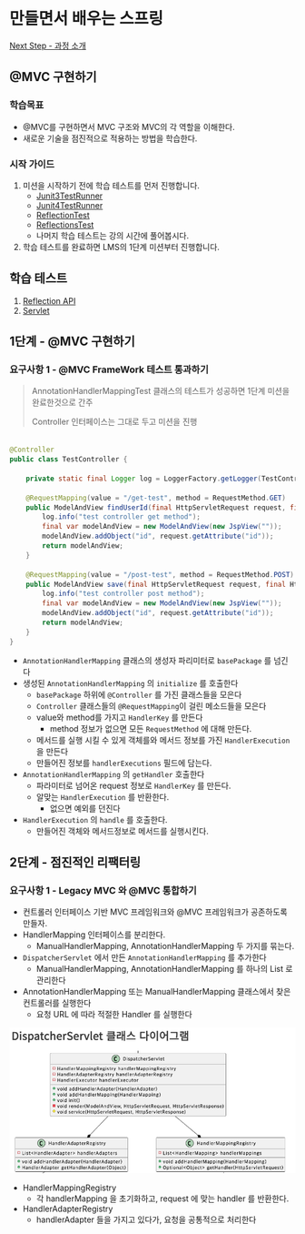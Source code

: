 # 만들면서 배우는 스프링

[Next Step - 과정 소개](https://edu.nextstep.camp/c/4YUvqn9V)

## @MVC 구현하기

### 학습목표

- @MVC를 구현하면서 MVC 구조와 MVC의 각 역할을 이해한다.
- 새로운 기술을 점진적으로 적용하는 방법을 학습한다.

### 시작 가이드

1. 미션을 시작하기 전에 학습 테스트를 먼저 진행합니다.
    - [Junit3TestRunner](study/src/test/java/reflection/Junit3TestRunner.java)
    - [Junit4TestRunner](study/src/test/java/reflection/Junit4TestRunner.java)
    - [ReflectionTest](study/src/test/java/reflection/ReflectionTest.java)
    - [ReflectionsTest](study/src/test/java/reflection/ReflectionsTest.java)
    - 나머지 학습 테스트는 강의 시간에 풀어봅시다.
2. 학습 테스트를 완료하면 LMS의 1단계 미션부터 진행합니다.

## 학습 테스트

1. [Reflection API](study/src/test/java/reflection)
2. [Servlet](study/src/test/java/servlet)

## 1단계 - @MVC 구현하기

### 요구사항 1 - @MVC FrameWork 테스트 통과하기

> AnnotationHandlerMappingTest 클래스의 테스트가 성공하면 1단계 미션을 완료한것으로 간주
>
> Controller 인터페이스는 그대로 두고 미션을 진행

```java

@Controller
public class TestController {

    private static final Logger log = LoggerFactory.getLogger(TestController.class);

    @RequestMapping(value = "/get-test", method = RequestMethod.GET)
    public ModelAndView findUserId(final HttpServletRequest request, final HttpServletResponse response) {
        log.info("test controller get method");
        final var modelAndView = new ModelAndView(new JspView(""));
        modelAndView.addObject("id", request.getAttribute("id"));
        return modelAndView;
    }

    @RequestMapping(value = "/post-test", method = RequestMethod.POST)
    public ModelAndView save(final HttpServletRequest request, final HttpServletResponse response) {
        log.info("test controller post method");
        final var modelAndView = new ModelAndView(new JspView(""));
        modelAndView.addObject("id", request.getAttribute("id"));
        return modelAndView;
    }
}
```

- `AnnotationHandlerMapping` 클래스의 생성자 파리미터로 `basePackage` 를 넘긴다
- 생성된 `AnnotationHandlerMapping` 의 `initialize` 를 호출한다
    - `basePackage` 하위에 `@Controller` 를 가진 클래스들을 모은다
    - `Controller` 클래스들의 `@RequestMapping`이 걸린 메소드들을 모은다
    - value와 method를 가지고 `HandlerKey` 를 만든다
        - method 정보가 없으면 모든 `RequestMethod` 에 대해 만든다.
    - 메서드를 실행 시킬 수 있게 객체를와 메서드 정보를 가진 `HandlerExecution` 을 만든다
    - 만들어진 정보를 `handlerExecutions` 필드에 담는다.
- `AnnotationHandlerMapping` 의 `getHandler` 호출한다
    - 파라미터로 넘어온 request 정보로 `HandlerKey` 를 만든다.
    - 알맞는 `HandlerExecution` 를 반환한다.
        - 없으면 예외를 던진다
- `HandlerExecution` 의 `handle` 를 호출한다.
    - 만들어진 객체와 메서드정보로 메서드를 실행시킨다.

## 2단계 - 점진적인 리팩터링

### 요구사항 1 - Legacy MVC 와 @MVC 통합하기

- 컨트롤러 인터페이스 기반 MVC 프레임워크와 @MVC 프레임워크가 공존하도록 만들자.
- HandlerMapping 인터페이스를 분리한다.
  - ManualHandlerMapping, AnnotationHandlerMapping 두 가지를 묶는다.
- `DispatcherServlet` 에서 만든 `AnnotationHandlerMapping` 를 추가한다
  - ManualHandlerMapping, AnnotationHandlerMapping 를 하나의 List<HandlerMapping> 로 관리한다
- AnnotationHandlerMapping 또는 ManualHandlerMapping 클래스에서 찾은 컨트롤러를 실행한다
  - 요청 URL 에 따라 적절한 Handler 를 실행한다

![img.png](img.png)

- HandlerMappingRegistry
  - 각 handlerMapping 을 초기화하고, request 에 맞는 handler 를 반환한다.
- HandlerAdapterRegistry
  - handlerAdapter 들을 가지고 있다가, 요청을 공통적으로 처리한다
